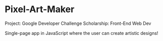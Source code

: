 # Pixel-Art-Maker
Project: Google Developer Challenge Scholarship: Front-End Web Dev

Single-page app in JavaScript where the user can create artistic designs!
